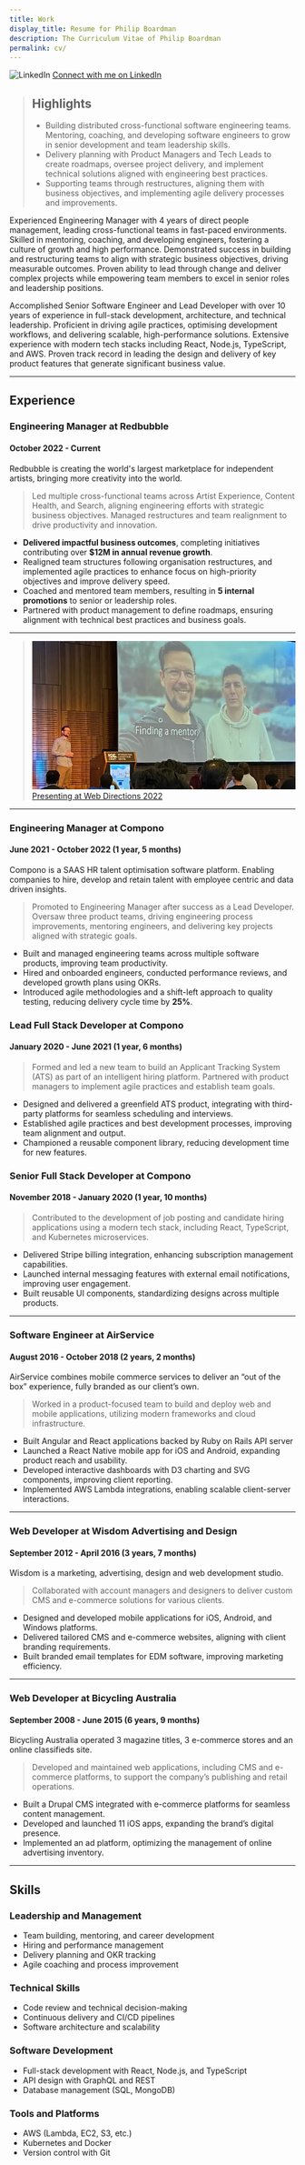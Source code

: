 ```yaml
---
title: Work
display_title: Resume for Philip Boardman
description: The Curriculum Vitae of Philip Boardman
permalink: cv/
---
```


![LinkedIn](/images/linkedin.png) [Connect with me on LinkedIn](https://linkedin.com/in/philipboardman/)

> ## Highlights
>
> - Building distributed cross-functional software engineering teams. Mentoring, coaching, and developing software engineers to grow in senior development and team leadership skills.
> - Delivery planning with Product Managers and Tech Leads to create roadmaps, oversee project delivery, and implement technical solutions aligned with engineering best practices.
> - Supporting teams through restructures, aligning them with business objectives, and implementing agile delivery processes and improvements.

Experienced Engineering Manager with 4 years of direct people management, leading cross-functional teams in fast-paced environments. Skilled in mentoring, coaching, and developing engineers, fostering a culture of growth and high performance. Demonstrated success in building and restructuring teams to align with strategic business objectives, driving measurable outcomes. Proven ability to lead through change and deliver complex projects while empowering team members to excel in senior roles and leadership positions.

Accomplished Senior Software Engineer and Lead Developer with over 10 years of experience in full-stack development, architecture, and technical leadership. Proficient in driving agile practices, optimising development workflows, and delivering scalable, high-performance solutions. Extensive experience with modern tech stacks including React, Node.js, TypeScript, and AWS. Proven track record in leading the design and delivery of key product features that generate significant business value.

---

## Experience

### Engineering Manager at Redbubble

#### October 2022 - Current

Redbubble is creating the world's largest marketplace for independent artists, bringing more creativity into the world.

> Led multiple cross-functional teams across Artist Experience, Content Health, and Search, aligning engineering efforts with strategic business objectives. Managed restructures and team realignment to drive productivity and innovation.

- **Delivered impactful business outcomes**, completing initiatives contributing over **$12M in annual revenue growth**.
- Realigned team structures following organisation restructures, and implemented agile practices to enhance focus on high-priority objectives and improve delivery speed.
- Coached and mentored team members, resulting in **5 internal promotions** to senior or leadership roles.
- Partnered with product management to define roadmaps, ensuring alignment with technical best practices and business goals.

---

> [![Philip is on stage beside a large slide titled "Finding a mentor"](/articles/mentors/mentors.webp) Presenting at Web Directions 2022](https://brd.mn/articles/mentors/)

---

### Engineering Manager at Compono

#### June 2021 - October 2022 (1 year, 5 months)

Compono is a SAAS HR talent optimisation software platform. Enabling companies to hire, develop and retain talent with employee centric and data driven insights.

> Promoted to Engineering Manager after success as a Lead Developer. Oversaw three product teams, driving engineering process improvements, mentoring engineers, and delivering key projects aligned with strategic goals.

- Built and managed engineering teams across multiple software products, improving team productivity.
- Hired and onboarded engineers, conducted performance reviews, and developed growth plans using OKRs.
- Introduced agile methodologies and a shift-left approach to quality testing, reducing delivery cycle time by **25%**.

### Lead Full Stack Developer at Compono

#### January 2020 - June 2021 (1 year, 6 months)

> Formed and led a new team to build an Applicant Tracking System (ATS) as part of an intelligent hiring platform. Partnered with product managers to implement agile practices and establish team goals.

- Designed and delivered a greenfield ATS product, integrating with third-party platforms for seamless scheduling and interviews.
- Established agile practices and best development processes, improving team alignment and output.
- Championed a reusable component library, reducing development time for new features.

### Senior Full Stack Developer at Compono

#### November 2018 - January 2020 (1 year, 10 months)

> Contributed to the development of job posting and candidate hiring applications using a modern tech stack, including React, TypeScript, and Kubernetes microservices.

- Delivered Stripe billing integration, enhancing subscription management capabilities.
- Launched internal messaging features with external email notifications, improving user engagement.
- Built reusable UI components, standardizing designs across multiple products.

---

### Software Engineer at AirService

#### August 2016 - October 2018 (2 years, 2 months)

AirService combines mobile commerce services to deliver an “out of the box” experience, fully branded as our client’s own.

> Worked in a product-focused team to build and deploy web and mobile applications, utilizing modern frameworks and cloud infrastructure.

- Built Angular and React applications backed by Ruby on Rails API server
- Launched a React Native mobile app for iOS and Android, expanding product reach and usability.
- Developed interactive dashboards with D3 charting and SVG components, improving client reporting.
- Implemented AWS Lambda integrations, enabling scalable client-server interactions.

---

### Web Developer at Wisdom Advertising and Design

#### September 2012 - April 2016 (3 years, 7 months)

Wisdom is a marketing, advertising, design and web development studio.

> Collaborated with account managers and designers to deliver custom CMS and e-commerce solutions for various clients.

- Designed and developed mobile applications for iOS, Android, and Windows platforms.
- Delivered tailored CMS and e-commerce websites, aligning with client branding requirements.
- Built branded email templates for EDM software, improving marketing efficiency.

---

### Web Developer at Bicycling Australia

#### September 2008 - June 2015 (6 years, 9 months)

Bicycling Australia operated 3 magazine titles, 3 e-commerce stores and an online classifieds site.

> Developed and maintained web applications, including CMS and e-commerce platforms, to support the company’s publishing and retail operations.

- Built a Drupal CMS integrated with e-commerce platforms for seamless content management.
- Developed and launched 11 iOS apps, expanding the brand’s digital presence.
- Implemented an ad platform, optimizing the management of online advertising inventory.

---

## Skills

### Leadership and Management

- Team building, mentoring, and career development
- Hiring and performance management
- Delivery planning and OKR tracking
- Agile coaching and process improvement

### Technical Skills

- Code review and technical decision-making
- Continuous delivery and CI/CD pipelines
- Software architecture and scalability

### Software Development

- Full-stack development with React, Node.js, and TypeScript
- API design with GraphQL and REST
- Database management (SQL, MongoDB)

### Tools and Platforms

- AWS (Lambda, EC2, S3, etc.)
- Kubernetes and Docker
- Version control with Git
